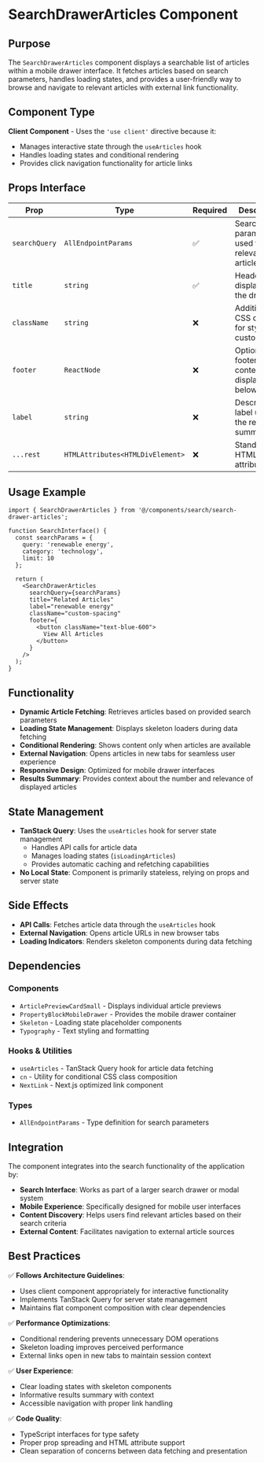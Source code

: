 # SearchDrawerArticles Component

## Purpose

The `SearchDrawerArticles` component displays a searchable list of articles within a mobile drawer interface. It fetches articles based on search parameters, handles loading states, and provides a user-friendly way to browse and navigate to relevant articles with external link functionality.

## Component Type

**Client Component** - Uses the `'use client'` directive because it:
- Manages interactive state through the `useArticles` hook
- Handles loading states and conditional rendering
- Provides click navigation functionality for article links

## Props Interface

| Prop | Type | Required | Description |
|------|------|----------|-------------|
| `searchQuery` | `AllEndpointParams` | ✅ | Search parameters used to fetch relevant articles |
| `title` | `string` | ✅ | Header title displayed in the drawer |
| `className` | `string` | ❌ | Additional CSS classes for styling customization |
| `footer` | `ReactNode` | ❌ | Optional footer content displayed below articles |
| `label` | `string` | ❌ | Descriptive label used in the results summary text |
| `...rest` | `HTMLAttributes<HTMLDivElement>` | ❌ | Standard HTML div attributes |

## Usage Example

```tsx
import { SearchDrawerArticles } from '@/components/search/search-drawer-articles';

function SearchInterface() {
  const searchParams = {
    query: 'renewable energy',
    category: 'technology',
    limit: 10
  };

  return (
    <SearchDrawerArticles
      searchQuery={searchParams}
      title="Related Articles"
      label="renewable energy"
      className="custom-spacing"
      footer={
        <button className="text-blue-600">
          View All Articles
        </button>
      }
    />
  );
}
```

## Functionality

- **Dynamic Article Fetching**: Retrieves articles based on provided search parameters
- **Loading State Management**: Displays skeleton loaders during data fetching
- **Conditional Rendering**: Shows content only when articles are available
- **External Navigation**: Opens articles in new tabs for seamless user experience
- **Responsive Design**: Optimized for mobile drawer interfaces
- **Results Summary**: Provides context about the number and relevance of displayed articles

## State Management

- **TanStack Query**: Uses the `useArticles` hook for server state management
  - Handles API calls for article data
  - Manages loading states (`isLoadingArticles`)
  - Provides automatic caching and refetching capabilities
- **No Local State**: Component is primarily stateless, relying on props and server state

## Side Effects

- **API Calls**: Fetches article data through the `useArticles` hook
- **External Navigation**: Opens article URLs in new browser tabs
- **Loading Indicators**: Renders skeleton components during data fetching

## Dependencies

### Components
- `ArticlePreviewCardSmall` - Displays individual article previews
- `PropertyBlockMobileDrawer` - Provides the mobile drawer container
- `Skeleton` - Loading state placeholder components
- `Typography` - Text styling and formatting

### Hooks & Utilities
- `useArticles` - TanStack Query hook for article data fetching
- `cn` - Utility for conditional CSS class composition
- `NextLink` - Next.js optimized link component

### Types
- `AllEndpointParams` - Type definition for search parameters

## Integration

The component integrates into the search functionality of the application by:

- **Search Interface**: Works as part of a larger search drawer or modal system
- **Mobile Experience**: Specifically designed for mobile user interfaces
- **Content Discovery**: Helps users find relevant articles based on their search criteria
- **External Content**: Facilitates navigation to external article sources

## Best Practices

✅ **Follows Architecture Guidelines**:
- Uses client component appropriately for interactive functionality
- Implements TanStack Query for server state management
- Maintains flat component composition with clear dependencies

✅ **Performance Optimizations**:
- Conditional rendering prevents unnecessary DOM operations
- Skeleton loading improves perceived performance
- External links open in new tabs to maintain session context

✅ **User Experience**:
- Clear loading states with skeleton components
- Informative results summary with context
- Accessible navigation with proper link handling

✅ **Code Quality**:
- TypeScript interfaces for type safety
- Proper prop spreading and HTML attribute support
- Clean separation of concerns between data fetching and presentation